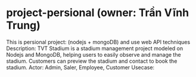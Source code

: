 # project-persional (owner: Trần Vĩnh Trung)
This is persional project: (nodejs + mongoDB) and use web API techniques
Description:
TVT Stadium is a stadium management project modeled on Nodejs and MongoDB, helping users to easily observe and manage the stadium. Customers can preview the stadium and contact to book the stadium.
Actor: Admin, Saler, Employee, Customer
Usecase: 
